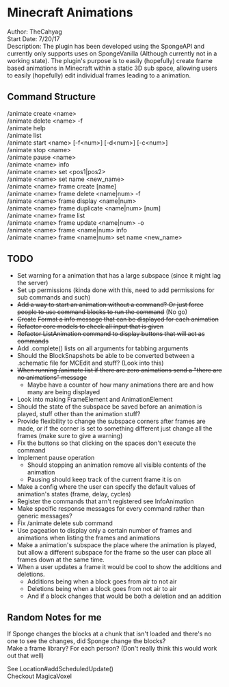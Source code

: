 # Minecraft Animations
Author: TheCahyag  
Start Date: 7/20/17  
Description: The plugin has been developed using the SpongeAPI and currently only 
supports uses on SpongeVanilla (Although currently not in a working state). The plugin's
purpose is to easily (hopefully) create frame based animations in Minecraft within a static 3D sub
space, allowing users to easily (hopefully) edit individual frames leading to a animation.

## Command Structure
/animate create \<name>  
/animate delete \<name> -f  
/animate help  
/animate list  
/animate start \<name> [-f\<num>] [-d\<num>] [-c\<num>]  
/animate stop \<name>  
/animate pause \<name>  
/animate \<name> info  
/animate \<name> set <pos1|pos2>  
/animate \<name> set name <new_name>  
/animate \<name> frame create [name]  
/animate \<name> frame delete <name|num> -f  
/animate \<name> frame display <name|num>  
/animate \<name> frame duplicate <name|num> [num]   
/animate \<name> frame list  
/animate \<name> frame update <name|num> -o  
/animate \<name> frame <name|num> info  
/animate \<name> frame <name|num> set name <new_name>

## TODO
* Set warning for a animation that has a large subspace (since it might lag the server)
* Set up permissions (kinda done with this, need to add permissions for sub commands and such)
* ~~Add a way to start an animation without a command? Or just force people to use command blocks to run the command~~ (No go)
* ~~Create~~ ~~Format a info message that can be displayed for each animation~~
* ~~Refactor core models to check all input that is given~~
* ~~Refactor ListAnimation command to display buttons that will act as commands~~
* Add .complete() lists on all arguments for tabbing arguments
* Should the BlockSnapshots be able to be converted between a .schematic file for MCEdit and stuff? (Look into this)
* ~~When running /animate list if there are zero animations send a "there are no animations" message~~
    * Maybe have a counter of how many animations there are and how many are being displayed
* Look into making FrameElement and AnimationElement
* Should the state of the subspace be saved before an animation is played, stuff other than the animation stuff?
* Provide flexibility to change the subspace corners after frames are made, or if the corner is set to something different just change all the frames (make sure to give a warning)
* Fix the buttons so that clicking on the spaces don't execute the command
* Implement pause operation
    * Should stopping an animation remove all visible contents of the animation
    * Pausing should keep track of the current frame it is on
* Make a config where the user can specify the default values of animation's states (frame, delay, cycles)
* Register the commands that arn't registered see InfoAnimation
* Make specific response messages for every command rather than generic messages?
* Fix /animate delete sub command
* Use pageation to display only a certain number of frames and animations when listing the frames and animations
* Make a animation's subspace the place where the animation is played, but allow a different subspace for the frame so the user can place all frames down at the same time.
* When a user updates a frame it would be cool to show the additions and deletions.
   * Additions being when a block goes from air to not air
   * Deletions being when a block goes from not air to air
   * And if a block changes that would be both a deletion and an addition

## Random Notes for me
If Sponge changes the blocks at a chunk that isn't loaded and there's no one to see the changes, 
did Sponge change the blocks?  
Make a frame library? For each person? (Don't really think this would work out that well)

See Location#addScheduledUpdate()  
Checkout MagicaVoxel
